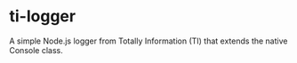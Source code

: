 # ti-logger

A simple Node.js logger from Totally Information (TI) that extends the native Console class.
